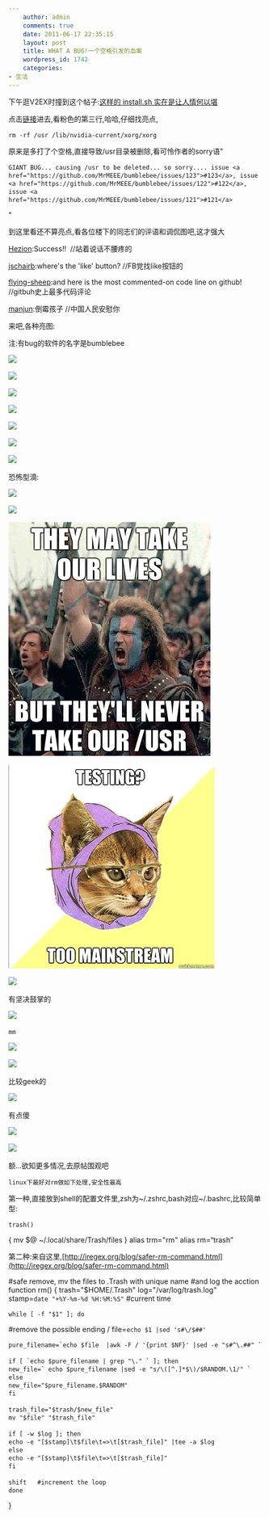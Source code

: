 ```yaml
---
    author: admin
    comments: true
    date: 2011-06-17 22:35:15
    layout: post
    title: WHAT A BUG!一个空格引发的血案
    wordpress_id: 1742
    categories:
- 生活
---
```


下午逛V2EX时撞到这个帖子:[这样的 install.sh 实在是让人情何以堪](http://www.v2ex.com/t/14559#reply14)

点击[链接](https://github.com/MrMEEE/bumblebee/commit/a047be85247755cdbe0acce6#diff-1)进去,看粉色的第三行,哈哈,仔细找亮点,

    rm -rf /usr /lib/nvidia-current/xorg/xorg

原来是多打了个空格,直接导致/usr目录被删除,看可怜作者的sorry语"

    GIANT BUG... causing /usr to be deleted... so sorry.... issue <a href="https://github.com/MrMEEE/bumblebee/issues/123">#123</a>, issue <a href="https://github.com/MrMEEE/bumblebee/issues/122">#122</a>, issue <a href="https://github.com/MrMEEE/bumblebee/issues/121">#121</a>

"

到这里看还不算亮点,看各位楼下的同志们的评语和调侃图吧,这才强大

[Hezion](https://github.com/HezionGreat ):Success!!  //站着说话不腰疼的

[jschairb](https://github.com/jschairb):where's the 'like' button? //FB党找like按钮的

[flying-sheep](https://github.com/flying-sheep):and here is the most commented-on code line on github! //gitbuh史上最多代码评论

[manjun](https://github.com/manjun):倒霉孩子 //中国人民安慰你

来吧,各种亮图:

注:有bug的软件的名字是bumblebee

![](https://a248.e.akamai.net/assets.github.com/img/3abffdf4bce3ca164a1136423b754d09452fc4cc/687474703a2f2f692e696d6775722e636f6d2f44674454572e676966)

![](https://a248.e.akamai.net/assets.github.com/img/c9a396ff30ecff05f185a22201c1fb0cb532754e/687474703a2f2f696d676b6b2e636f6d2f692f707977642e6a7067)

![](https://a248.e.akamai.net/assets.github.com/img/77f20c772e7768c05c2a0c6f60ece1aedfc6d13a/687474703a2f2f7472617669736b726f62657274732e73332e616d617a6f6e6177732e636f6d2f6173736574732f62756d626c656265652e706e67)

![](https://a248.e.akamai.net/assets.github.com/img/58bb0e2ff4031e355738be85c9fc59aea4eef07c/687474703a2f2f692e696d6775722e636f6d2f496d7831422e706e67)

![](https://a248.e.akamai.net/assets.github.com/img/0e621b1a55a9e2963113d16916ca4c2f01bccebc/687474703a2f2f692e6d696e2e75732f69444848362e706e67)

![](https://img.skitch.com/20110616-edgex5fcw6b7drdbjnehph7sei.jpg)

![](https://a248.e.akamai.net/assets.github.com/img/b806b80ee9913ed686aace73d79b1016c090b6ae/687474703a2f2f692e6d696e2e75732f69444235652e706e67)

恐怖型滴:

![](https://a248.e.akamai.net/assets.github.com/img/ee72484fc4b130a382ac710c7af9d672818a7d8c/687474703a2f2f696d6738342e696d616765736861636b2e75732f696d6738342f313938312f726d7266742e6a7067)

![](https://a248.e.akamai.net/assets.github.com/img/e1f00567aac3eeb1354211e883ecf230ed5ad8b2/687474703a2f2f692e696d6775722e636f6d2f5a4d384d762e706e67)

![](https://github.com/rubysolo/.ignore/raw/master/slash_usr.png)

![](https://github.com/nlemke/nyan/raw/master/2.jpg)

![](https://a248.e.akamai.net/assets.github.com/img/152187daf4734933ebe10f79dd8925362a1008df/687474703a2f2f696d673639302e696d616765736861636b2e75732f696d673639302f313731382f776879756c656176652e706e67)

有坚决鼓掌的

![](https://a248.e.akamai.net/assets.github.com/img/91cd03317ddf03102a9ab884cf4a77b79dd7eecf/687474703a2f2f6c6170756c656e74612e636f6d2f6c6f6c2f6b616e655f636c617070696e672e676966)

    mm

![](https://a248.e.akamai.net/assets.github.com/img/b8fd0821ad3a5f35dcccbeece501e01a26aa69c2/687474703a2f2f696861746576616e732e636f6d2f6c656176655f7573725f616c6f6e652e706e67)

![](https://a248.e.akamai.net/assets.github.com/img/74c0a856f62357d305e1f655f49961276d151c5b/687474703a2f2f692e696d6775722e636f6d2f574b7437662e706e67)

比较geek的

![](https://a248.e.akamai.net/assets.github.com/img/8d4a2ba70a9c1eaec18f01e4a788f27aaf1f5063/687474703a2f2f686162726173746f726167652e6f72672f73746f726167652f63306664356434622f31636233613637362f37373734636632642f64366635353064302e6a7067)

有点傻

![](https://a248.e.akamai.net/assets.github.com/img/bfbb891bc2472e05af1b3324652079d679a91fdd/687474703a2f2f63616368652e6779617a6f2e636f6d2f32303435343137303365326431326666373833393032623038346133653634322e706e67)

![](https://a248.e.akamai.net/assets.github.com/img/d892f09ac75eade63052c60c8ffc5f7048c1f905/687474703a2f2f646c2e64726f70626f782e636f6d2f752f31313634393639322f71622e6a7067)

额...欲知更多情况,去原帖围观吧

    linux下最好对rm做如下处理,安全性最高

第一种,直接放到shell的配置文件里,zsh为~/.zshrc,bash对应~/.bashrc,比较简单型:

    trash()
{
    mv $@ ~/.local/share/Trash/files
}
    alias trm="rm"
    alias rm=“trash”

第二种:来自这里,[http://iregex.org/blog/safer-rm-command.html](http://iregex.org/blog/safer-rm-command.html)

#safe remove, mv the files to .Trash with unique name
#and log the acction
    function rm()
{
    trash="$HOME/.Trash"
    log="/var/log/trash.log"
    stamp=`date "+%Y-%m-%d %H:%M:%S"` #current time

    while [ -f "$1" ]; do

#remove the possible ending /
    file=`echo $1 |sed 's#\/$##' `

    pure_filename=`echo $file  |awk -F / '{print $NF}' |sed -e "s#^\.##" `

    if [ `echo $pure_filename | grep "\." ` ]; then
    new_file=` echo $pure_filename |sed -e "s/\([^.]*$\)/$RANDOM.\1/" `
    else
    new_file="$pure_filename.$RANDOM"
    fi

    trash_file="$trash/$new_file"
    mv "$file" "$trash_file"

    if [ -w $log ]; then
    echo -e "[$stamp]\t$file\t=>\t[$trash_file]" |tee -a $log
    else
    echo -e "[$stamp]\t$file\t=>\t[$trash_file]"
    fi

    shift   #increment the loop
    done
}

